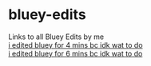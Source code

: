 # bluey-edits
Links to all Bluey Edits by me  
[i edited bluey for 4 mins bc idk wat to do](https://oofyb9.rf.gd/9/S1E1.html)  
[i edited bluey for 6 mins bc idk wat to do](https://oofyb9.rf.gd/9/S1E2.html)  
